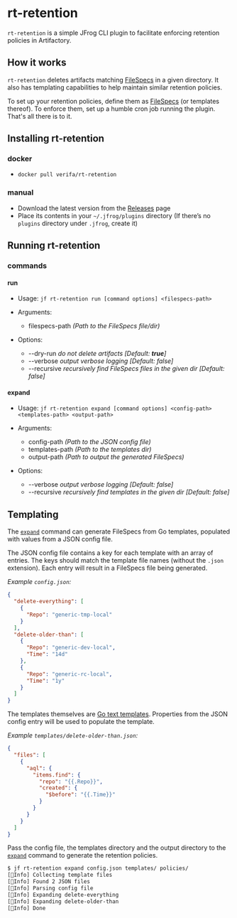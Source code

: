 # rt-retention

`rt-retention` is a simple JFrog CLI plugin to facilitate enforcing retention policies in Artifactory.

## How it works

`rt-retention` deletes artifacts matching [FileSpecs](https://www.jfrog.com/confluence/display/JFROG/Using+File+Specs) in a given directory.
It also has templating capabilities to help maintain similar retention policies.

To set up your retention policies, define them as [FileSpecs](https://www.jfrog.com/confluence/display/JFROG/Using+File+Specs) (or templates thereof).
To enforce them, set up a humble cron job running the plugin.
That's all there is to it.

## Installing rt-retention

### docker

- `docker pull verifa/rt-retention`

### manual

- Download the latest version from the [Releases](https://github.com/verifa/rt-retention/releases) page
- Place its contents in your `~/.jfrog/plugins` directory
  (If there’s no `plugins` directory under `.jfrog`, create it)

## Running rt-retention

### commands

#### run

  - Usage: `jf rt-retention run [command options] <filespecs-path>`

  - Arguments:
      - filespecs-path    _(Path to the FileSpecs file/dir)_

  - Options:
    - --dry-run    _do not delete artifacts [Default: **true**]_
    - --verbose    _output verbose logging [Default: false]_
    - --recursive    _recursively find FileSpecs files in the given dir [Default: false]_

#### expand

  - Usage: `jf rt-retention expand [command options] <config-path> <templates-path> <output-path>`
  
  - Arguments:
    - config-path    _(Path to the JSON config file)_
    - templates-path    _(Path to the templates dir)_
    - output-path    _(Path to output the generated FileSpecs)_

  - Options:
    - --verbose      _output verbose logging [Default: false]_
    - --recursive    _recursively find templates in the given dir [Default: false]_

## Templating

The [`expand`](#expand) command can generate FileSpecs from Go templates, populated with values from a JSON config file.

The JSON config file contains a key for each template with an array of entries.
The keys should match the template file names (without the `.json` extension). 
Each entry will result in a FileSpecs file being generated.

_Example `config.json`:_
```json
{
  "delete-everything": [
    {
      "Repo": "generic-tmp-local"
    }
  ],
  "delete-older-than": [
    {
      "Repo": "generic-dev-local",
      "Time": "14d"
    },
    {
      "Repo": "generic-rc-local",
      "Time": "1y"
    }
  ]
}
```

The templates themselves are [Go text templates](https://pkg.go.dev/text/template).
Properties from the JSON config entry will be used to populate the template.

_Example `templates/delete-older-than.json`:_
```json
{
  "files": [
    {
      "aql": {
        "items.find": {
          "repo": "{{.Repo}}",
          "created": {
            "$before": "{{.Time}}"
          }
        }
      }
    }
  ]
}
```

Pass the config file, the templates directory and the output directory to the [`expand`](#expand) command to generate the retention policies.

```bash
$ jf rt-retention expand config.json templates/ policies/
[🔵Info] Collecting template files
[🔵Info] Found 2 JSON files
[🔵Info] Parsing config file
[🔵Info] Expanding delete-everything
[🔵Info] Expanding delete-older-than
[🔵Info] Done
```
